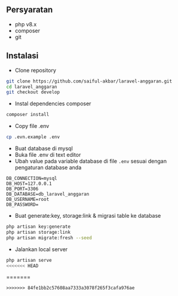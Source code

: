 ## Persyaratan
- php v8.x
- composer
- git

## Instalasi
- Clone repository
```bash
git clone https://github.com/saiful-akbar/laravel-anggaran.git
cd laravel_anggaran
git checkout develop
```
- Instal dependencies composer
```bash
composer install
```
- Copy file .env
```bash
cp .evn.example .env
```
- Buat database di mysql
- Buka file .env di text editor
- Ubah value pada variable database di file `.env` sesuai dengan pengaturan database anda
```
DB_CONNECTION=mysql
DB_HOST=127.0.0.1
DB_PORT=3306
DB_DATABASE=db_laravel_anggaran
DB_USERNAME=root
DB_PASSWORD=
```
- Buat generate:key, storage:link & migrasi table ke database
```bash
php artisan key:generate
php artisan storage:link
php artisan migrate:fresh --seed
```
- Jalankan local server
```bash
php artisan serve
<<<<<<< HEAD
```
=======
```
>>>>>>> 84fe1bb2c57608aa7333a3078f265f3cafa976ae
